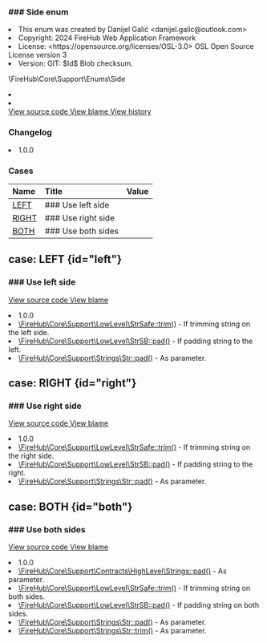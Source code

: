 <title># Side</title>

<code-block lang="php">
<![CDATA[enum Side]]>
</code-block>













### ### Side enum



<deflist>
    <def title="Enum basic info:">
        <list><li>This enum was created by Danijel Galić &lt;danijel.galic@outlook.com&gt;</li><li>Copyright: 2024 FireHub Web Application Framework</li><li>License: &lt;https://opensource.org/licenses/OSL-3.0&gt; OSL Open Source License version 3</li><li>Version: GIT: $Id$ Blob checksum.</li></list>
    </def>
</deflist>

<deflist><def title="Fully Qualified Enum Name:">
        \FireHub\Core\Support\Enums\Side
    </def><def title="Implements:">
        <list><li><a href="InitEnum.md"></a></li></list>
    </def><def title="Uses:">
        <list><li><a href="ConcreteEnum.md"></a></li></list>
    </def><def title="Source code:">
        <a href="https://github.com/The-FireHub-Project/Core/blob/develop-pre-alpha-m1/src/support/enums/firehub.Side.php#L25">
            View source code
        </a>
    </def>
    <def title="Blame:">
        <a href="https://github.com/The-FireHub-Project/Core/blame/develop-pre-alpha-m1/src/support/enums/firehub.Side.php">
            View blame
        </a>
    </def>
    <def title="History:">
        <a href="https://github.com/The-FireHub-Project/Core/commits/develop-pre-alpha-m1/src/support/enums/firehub.Side.php">
            View history
        </a>
    </def></deflist>
### Changelog
<deflist>
    <def title="Version history:">
        <list><li>1.0.0</li></list>
    </def>
</deflist>


### Cases
| Name | Title | Value |
|:-----|:------|:------|
|<a href="#left">LEFT</a>|### Use left side||
|<a href="#right">RIGHT</a>|### Use right side||
|<a href="#both">BOTH</a>|### Use both sides||

## case: LEFT {id="left"}

<code-block lang="php">
<![CDATA[
    LEFT    ]]>
</code-block>







### ### Use left side



<deflist><def title="Source code:">
                <a href="https://github.com/The-FireHub-Project/Core/blob/develop-pre-alpha-m1/src/support/enums/firehub.Side.php#L37">
                    View source code
                </a>
            </def>
            <def title="Blame:">
                <a href="https://github.com/The-FireHub-Project/Core/blame/develop-pre-alpha-m1/src/support/enums/firehub.Side.php#L37">
                    View blame
                </a>
            </def></deflist>
<deflist>
    <def title="Version history:">
        <list><li>1.0.0</li></list>
    </def>
</deflist>
<deflist>
    <def title="This case is used by:">
        <list><li><a href="StrSafe.md#trim()">\FireHub\Core\Support\LowLevel\StrSafe::trim()</a>  - <format style="italic">If trimming string on the left side.</format></li><li><a href="StrSB.md#pad()">\FireHub\Core\Support\LowLevel\StrSB::pad()</a>  - <format style="italic">If padding string to the left.</format></li><li><a href="Str.md#pad()">\FireHub\Core\Support\Strings\Str::pad()</a>  - <format style="italic">As parameter.</format></li></list>
    </def>
</deflist>
## case: RIGHT {id="right"}

<code-block lang="php">
<![CDATA[
    RIGHT    ]]>
</code-block>







### ### Use right side



<deflist><def title="Source code:">
                <a href="https://github.com/The-FireHub-Project/Core/blob/develop-pre-alpha-m1/src/support/enums/firehub.Side.php#L43">
                    View source code
                </a>
            </def>
            <def title="Blame:">
                <a href="https://github.com/The-FireHub-Project/Core/blame/develop-pre-alpha-m1/src/support/enums/firehub.Side.php#L43">
                    View blame
                </a>
            </def></deflist>
<deflist>
    <def title="Version history:">
        <list><li>1.0.0</li></list>
    </def>
</deflist>
<deflist>
    <def title="This case is used by:">
        <list><li><a href="StrSafe.md#trim()">\FireHub\Core\Support\LowLevel\StrSafe::trim()</a>  - <format style="italic">If trimming string on the right side.</format></li><li><a href="StrSB.md#pad()">\FireHub\Core\Support\LowLevel\StrSB::pad()</a>  - <format style="italic">If padding string to the right.</format></li><li><a href="Str.md#pad()">\FireHub\Core\Support\Strings\Str::pad()</a>  - <format style="italic">As parameter.</format></li></list>
    </def>
</deflist>
## case: BOTH {id="both"}

<code-block lang="php">
<![CDATA[
    BOTH    ]]>
</code-block>







### ### Use both sides



<deflist><def title="Source code:">
                <a href="https://github.com/The-FireHub-Project/Core/blob/develop-pre-alpha-m1/src/support/enums/firehub.Side.php#L49">
                    View source code
                </a>
            </def>
            <def title="Blame:">
                <a href="https://github.com/The-FireHub-Project/Core/blame/develop-pre-alpha-m1/src/support/enums/firehub.Side.php#L49">
                    View blame
                </a>
            </def></deflist>
<deflist>
    <def title="Version history:">
        <list><li>1.0.0</li></list>
    </def>
</deflist>
<deflist>
    <def title="This case is used by:">
        <list><li><a href="Strings.md#pad()">\FireHub\Core\Support\Contracts\HighLevel\Strings::pad()</a>  - <format style="italic">As parameter.</format></li><li><a href="StrSafe.md#trim()">\FireHub\Core\Support\LowLevel\StrSafe::trim()</a>  - <format style="italic">If trimming string on both sides.</format></li><li><a href="StrSB.md#pad()">\FireHub\Core\Support\LowLevel\StrSB::pad()</a>  - <format style="italic">If padding string on both sides.</format></li><li><a href="Str.md#pad()">\FireHub\Core\Support\Strings\Str::pad()</a>  - <format style="italic">As parameter.</format></li><li><a href="Str.md#trim()">\FireHub\Core\Support\Strings\Str::trim()</a>  - <format style="italic">As parameter.</format></li></list>
    </def>
</deflist>